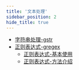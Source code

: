 ```yaml
---
title: '文本处理'
sidebar_position: 2
hide_title: true
---
```


- [字符串处理-gstr](output/goframe-v2.6-md/组件列表/文本处理/字符串处理-gstr)
- [正则表达式-gregex](output/goframe-v2.6-md/组件列表/文本处理/正则表达式-gregex)
  - [正则表达式-基本使用](output/goframe-v2.6-md/组件列表/文本处理/正则表达式-gregex/正则表达式-基本使用)
  - [正则表达式-方法介绍](output/goframe-v2.6-md/组件列表/文本处理/正则表达式-gregex/正则表达式-方法介绍)